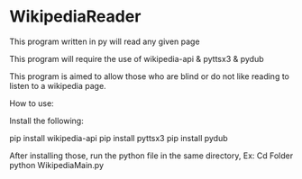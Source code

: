 # WikipediaReader
This program written in py will read any given page

This program will require the use of wikipedia-api & pyttsx3 & pydub

This program is aimed to allow those who are blind or do not like reading to listen to a wikipedia page.

How to use:

Install the following:

pip install wikipedia-api
pip install pyttsx3
pip install pydub

After installing those, run the python file in the same directory,
Ex:
Cd Folder
python WikipediaMain.py
